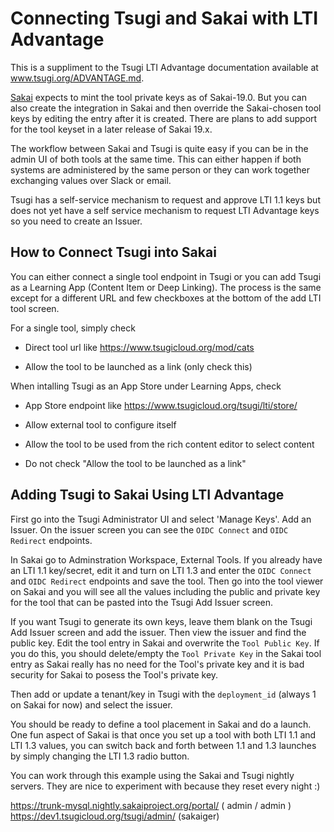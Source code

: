 Connecting Tsugi and Sakai with LTI Advantage
=============================================

This is a suppliment to the Tsugi LTI Advantage documentation available at
<a href="./ADVANTAGE.md" target="_blank">www.tsugi.org/ADVANTAGE.md</a>.

<a href="https://www.sakailms.org" target="_blank">Sakai</a> expects to mint the tool
private keys as of Sakai-19.0.  But you can also create the integration in Sakai and then
override the Sakai-chosen tool keys by editing the entry after it is created.  There are
plans to add support for the tool keyset in a later release of Sakai 19.x.

The workflow between Sakai and Tsugi is quite easy if you can be in the
admin UI of both tools at the same time.  This can either happen if both systems
are administered by the same person or they can work together exchanging values
over Slack or email.

Tsugi has a self-service mechanism to request and approve LTI 1.1 keys but does not yet
have a self service mechanism to request LTI Advantage keys so you need to create an Issuer.

How to Connect Tsugi into Sakai
-------------------------------

You can either connect a single tool endpoint in Tsugi or you can add Tsugi as a 
Learning App (Content Item or Deep Linking).  The process is the same except for 
a different URL and few checkboxes at the bottom of the add LTI tool screen.

For a single tool, simply check

* Direct tool url like https://www.tsugicloud.org/mod/cats

* Allow the tool to be launched as a link (only check this)

When intalling Tsugi as an App Store under Learning Apps, check

* App Store endpoint like https://www.tsugicloud.org/tsugi/lti/store/

* Allow external tool to configure itself

* Allow the tool to be used from the rich content editor to select content

* Do not check "Allow the tool to be launched as a link"

Adding Tsugi to Sakai Using LTI Advantage
-----------------------------------------

First go into the Tsugi Administrator UI and select 'Manage Keys'.
Add an Issuer.   On the issuer screen you can see the `OIDC Connect`
and `OIDC Redirect` endpoints.

In Sakai go to Adminstration Workspace, External Tools.  If you already have an
LTI 1.1 key/secret, edit it and turn on LTI 1.3 and enter the `OIDC Connect`
and `OIDC Redirect` endpoints and save the tool.  Then go into the
tool viewer on Sakai and you will see all the values including the
public and private key for the tool that can be pasted into the Tsugi
Add Issuer screen.

If you want Tsugi to generate its own keys, leave them blank on the Tsugi Add Issuer screen and
add the issuer.  Then view the issuer and find the public key.  Edit the tool entry in Sakai
and overwrite the `Tool Public Key`.  If you do this, you should delete/empty the `Tool Private
Key` in the Sakai tool entry as Sakai really has no need for the Tool's private key and it is
bad security for Sakai to posess the Tool's private key.

Then add or update a tenant/key in Tsugi with the `deployment_id` (always 1 on Sakai for now)
and select the issuer.

You should be ready to define a tool placement in Sakai and do a launch.  One fun aspect of Sakai
is that once you set up a tool with both LTI 1.1 and LTI 1.3 values, you can switch back and forth
between 1.1 and 1.3 launches by simply changing the LTI 1.3 radio button.

You can work through this example using the Sakai and Tsugi nightly servers.  They are nice to
experiment with because they reset every night :)

https://trunk-mysql.nightly.sakaiproject.org/portal/  ( admin / admin )
https://dev1.tsugicloud.org/tsugi/admin/ (sakaiger)



